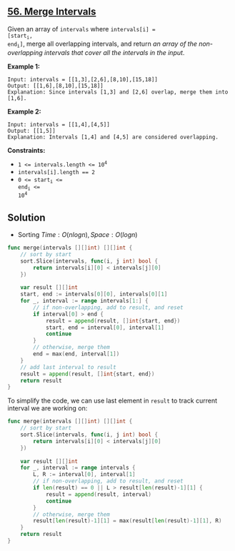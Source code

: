 ## [56. Merge Intervals](https://leetcode.com/problems/merge-intervals/)


Given an array of `intervals` where <code>intervals[i] = [start<sub style="display: inline;">i</sub>, end<sub style="display: inline;">i</sub>]</code>, merge all overlapping intervals, and return _an array of the non-overlapping intervals that cover all the intervals in the input_.

**Example 1:**

```
Input: intervals = [[1,3],[2,6],[8,10],[15,18]]
Output: [[1,6],[8,10],[15,18]]
Explanation: Since intervals [1,3] and [2,6] overlap, merge them into [1,6].
```

**Example 2:**

```
Input: intervals = [[1,4],[4,5]]
Output: [[1,5]]
Explanation: Intervals [1,4] and [4,5] are considered overlapping.
```

**Constraints:**

*   <code>1 <= intervals.length <= 10<sup>4</sup></code>
*   `intervals[i].length == 2`
*   <code>0 <= start<sub style="display: inline;">i</sub> <= end<sub style="display: inline;">i</sub> <= 10<sup>4</sup></code>



## Solution

- Sorting	$Time: O(nlogn), Space: O(logn)$ 

```go
func merge(intervals [][]int) [][]int {
    // sort by start
    sort.Slice(intervals, func(i, j int) bool {
        return intervals[i][0] < intervals[j][0]
    })
    
    var result [][]int
    start, end := intervals[0][0], intervals[0][1]
    for _, interval := range intervals[1:] {
        // if non-overlapping, add to result, and reset
        if interval[0] > end {
            result = append(result, []int{start, end})
            start, end = interval[0], interval[1]
            continue
        }
        // otherwise, merge them
        end = max(end, interval[1])
    }
    // add last interval to result
    result = append(result, []int{start, end})
    return result
}
```

To simplify the code, we can use last element in `result` to track current interval we are working on:

```go
func merge(intervals [][]int) [][]int {
    // sort by start
    sort.Slice(intervals, func(i, j int) bool {
        return intervals[i][0] < intervals[j][0]
    })
    
    var result [][]int
    for _, interval := range intervals {
        L, R := interval[0], interval[1]
        // if non-overlapping, add to result, and reset
        if len(result) == 0 || L > result[len(result)-1][1] {
            result = append(result, interval)
            continue
        }
        // otherwise, merge them
        result[len(result)-1][1] = max(result[len(result)-1][1], R)
    }
    return result
}
```

